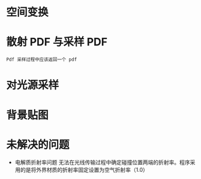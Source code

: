 # 空间变换

# 散射 PDF 与采样 PDF
    Pdf 采样过程中应该返回一个 pdf
    
# 对光源采样

# 背景贴图

# 未解决的问题

- 电解质折射率问题
    无法在光线传输过程中确定碰撞位置两端的折射率。程序采用的是将外界材质的折射率固定设置为空气折射率（1.0）